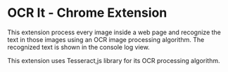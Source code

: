 # OCR It - Chrome Extension

This extension process every image inside a web page and recognize the text in those images using an OCR image processing algorithm. The recognized text is shown in the console log view. 

This extension uses Tesseract,js library for its OCR processing algorithm.